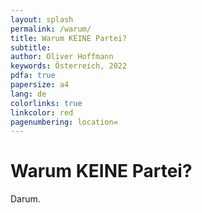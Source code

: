 ```yaml
---
layout: splash
permalink: /warum/
title: Warum KEINE Partei?
subtitle: 
author: Oliver Hoffmann
keywords: Österreich, 2022
pdfa: true
papersize: a4
lang: de
colorlinks: true
linkcolor: red
pagenumbering: location=
---
```

# Warum KEINE Partei?

Darum.
